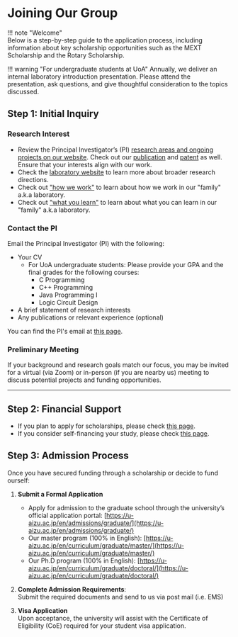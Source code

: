 

# Joining Our Group

!!! note "Welcome"  
    Below is a step-by-step guide to the application process, including information about key scholarship opportunities such as the MEXT Scholarship and the Rotary Scholarship.

!!! warning "For undergraduate students at UoA"
    Annually, we deliver an internal laboratory introduction presentation. Please attend the presentation, ask questions, and give thoughtful consideration to the topics discussed.


## Step 1: Initial Inquiry
### Research Interest
- Review the Principal Investigator’s (PI) [research areas and ongoing projects on our website](research.md). Check out our [publication](pub.md) and [patent](patent.md) as well. Ensure that your interests align with our work.
- Check the [laboratory website](https://web-ext.u-aizu.ac.jp/misc/neuro-eng/) to learn more about broader research directions. 
- Check out ["how we work"](howwework.md) to learn about how we work in our "family" a.k.a laboratory.
- Check out ["what you learn"](whatyoulearn.md) to learn about what you can learn in our "family" a.k.a laboratory.



### Contact the PI
Email the Principal Investigator (PI) with the following:

- Your CV 
    - For UoA undergraduate students: Please provide your GPA and the final grades for the following courses:
        - C Programming
        - C++ Programming
        - Java Programming I
        - Logic Circuit Design
- A brief statement of research interests
- Any publications or relevant experience (optional)

You can find the PI's email at [this page](contact.md).

### Preliminary Meeting

If your background and research goals match our focus, you may be invited for a virtual (via Zoom) or in-person (if you are nearby us) meeting to discuss potential projects and funding opportunities.

---

## Step 2: Financial Support

- If you plan to apply for scholarships, please check [this page](scholarship.md).
- If you consider self-financing your study, please check  [this page](tara.md).

## Step 3: Admission Process

Once you have secured funding through a scholarship or decide to fund ourself:

1. **Submit a Formal Application**  
    - Apply for admission to the graduate school through the university’s official application portal: [https://u-aizu.ac.jp/en/admissions/graduate/](https://u-aizu.ac.jp/en/admissions/graduate/)
    - Our master program (100% in English): [https://u-aizu.ac.jp/en/curriculum/graduate/master/](https://u-aizu.ac.jp/en/curriculum/graduate/master/)
    - Our Ph.D program (100% in English): [https://u-aizu.ac.jp/en/curriculum/graduate/doctoral/](https://u-aizu.ac.jp/en/curriculum/graduate/doctoral/)

2. **Complete Admission Requirements**:  
   Submit the required documents and send to us via post mail (i.e. EMS)

3. **Visa Application**  
   Upon acceptance, the university will assist with the Certificate of Eligibility (CoE) required for your student visa application.
